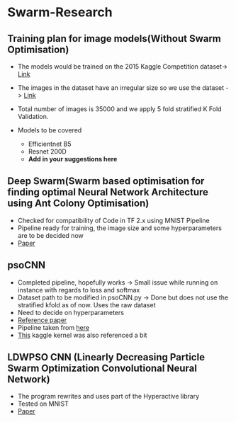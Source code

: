 # Swarm-Research

## Training plan for image models(Without Swarm Optimisation)
* The models would be trained on the 2015 Kaggle Competition dataset-> [Link](https://www.kaggle.com/c/diabetic-retinopathy-detection)
* The images in the dataset have an irregular size so we use the dataset -> [Link](https://www.kaggle.com/benjaminwarner/resized-2015-2019-blindness-detection-images)
* Total number of images is 35000 and we apply 5 fold stratified K Fold Validation.

* Models to be covered
   * Efficientnet B5
   * Resnet 200D
   * **Add in your suggestions here**

 ## Deep Swarm(Swarm based optimisation for finding optimal Neural Network Architecture using Ant Colony Optimisation)
   * Checked for compatibility of Code in TF 2.x using MNIST Pipeline
   * Pipeline ready for training, the image size and some hyperparameters are to be decided now
   * [Paper](https://arxiv.org/abs/1905.07350)     

 ## psoCNN
   * Completed pipeline, hopefully works -> Small issue while running on instance with regards to loss and softmax
   * Dataset path to be modified in psoCNN.py -> Done but does not use the stratified kfold as of now. Uses the raw dataset
   * Need to decide on hyperparameters
   * [Reference paper](https://www.sciencedirect.com/science/article/abs/pii/S2210650218309246)
   * Pipeline taken from [here](https://github.com/feferna/psoCNN)
   * [This](https://www.kaggle.com/xhlulu/aptos-2019-densenet-keras-starter) kaggle kernel was also referenced a bit

 ## LDWPSO CNN (Linearly Decreasing Particle Swarm Optimization Convolutional Neural Network)
   * The program rewrites and uses part of the Hyperactive library
   * Tested on MNIST
   * [Paper](https://arxiv.org/abs/2001.05670)
  
